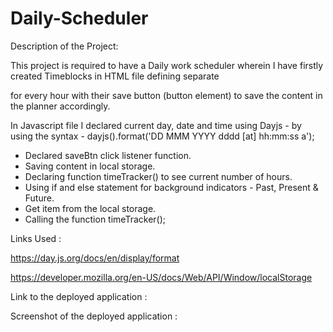 # Daily-Scheduler

Description of the Project:

This project is required to have a Daily work scheduler wherein I have firstly created Timeblocks in HTML file defining separate <div> for every hour with their save button (button element) to save the content in the planner accordingly.

In Javascript file I declared current day, date and time using Dayjs - by using the syntax -  dayjs().format('DD MMM YYYY dddd [at] hh:mm:ss a');

 - Declared saveBtn click listener function.
 - Saving content in local storage.
 - Declaring function timeTracker() to see current number of hours.
 - Using if and else statement for background indicators - Past, Present & Future.
 - Get item from the local storage.
 - Calling the function timeTracker();

 Links Used :

 https://day.js.org/docs/en/display/format

 https://developer.mozilla.org/en-US/docs/Web/API/Window/localStorage


 Link to the deployed application :
 



 Screenshot of the deployed application :
 
